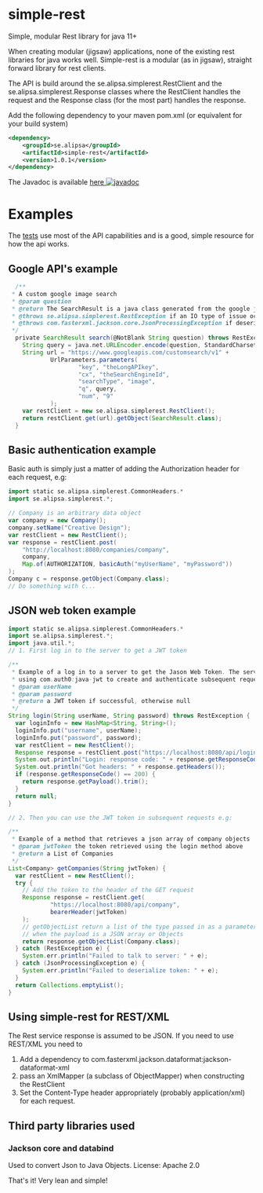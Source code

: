 # simple-rest
Simple, modular Rest library for java 11+

When creating modular (jigsaw) applications, none of the existing rest libraries for java works well.
Simple-rest is a modular (as in jigsaw), straight forward library for rest clients.

The API is build around the se.alipsa.simplerest.RestClient and the se.alipsa.simplerest.Response classes where the
RestClient handles the request and the Response class (for the most part) handles the response.

Add the following dependency to your maven pom.xml (or equivalent for your build system)
```xml
<dependency>
    <groupId>se.alipsa</groupId>
    <artifactId>simple-rest</artifactId>
    <version>1.0.1</version>
</dependency>
```

The Javadoc is available [here ![javadoc](https://javadoc.io/badge2/se.alipsa/simple-rest/javadoc.svg)](https://javadoc.io/doc/se.alipsa/simple-rest)

# Examples

The [tests](https://github.com/Alipsa/simple-rest/tree/main/src/test/java/test/alipsa/simplerest) 
use most of the API capabilities and is a good, simple resource for how the api works.

## Google API's example
```groovy
  /**
 * A custom google image search
 * @param question
 * @return The SearchResult is a java class generated from the google json response as per their API
 * @throws se.alipsa.simplerest.RestException if an IO type of issue occurs
 * @throws com.fasterxml.jackson.core.JsonProcessingException if deserialization from String to a SearchResult failed
 */
  private SearchResult search(@NotBlank String question) throws RestException, JsonProcessingException {
    String query = java.net.URLEncoder.encode(question, StandardCharsets.UTF_8);
    String url = "https://www.googleapis.com/customsearch/v1" +
            UrlParameters.parameters(
                    "key", "theLongAPIkey",
                    "cx", "theSearchEngineId",
                    "searchType", "image",
                    "q", query,
                    "num", "9"
            );
    var restClient = new se.alipsa.simplerest.RestClient();  
    return restClient.get(url).getObject(SearchResult.class);
  }
```

## Basic authentication example

Basic auth is simply just a matter of adding the Authorization header for each request, e.g:

```groovy
import static se.alipsa.simplerest.CommonHeaders.*
import se.alipsa.simplerest.*;

// Company is an arbitrary data object
var company = new Company();
company.setName("Creative Design");
var restClient = new RestClient();
var response = restClient.post(
    "http://localhost:8080/companies/company",
    company,
    Map.of(AUTHORIZATION, basicAuth("myUserName", "myPassword"))
);
Company c = response.getObject(Company.class);
// Do something with c...
```

## JSON web token example

```groovy
import static se.alipsa.simplerest.CommonHeaders.*
import se.alipsa.simplerest.*;
import java.util.*;
// 1. First log in to the server to get a JWT token

/**
 * Example of a log in to a server to get the Jason Web Token. The server in this case is a Spring boot app
 * using com.auth0:java-jwt to create and authenticate subsequent requests according to the JWT standard
 * @param userName
 * @param password
 * @return a JWT token if successful, otherwise null
 */
String login(String userName, String password) throws RestException {
  var loginInfo = new HashMap<String, String>();
  loginInfo.put("username", userName);
  loginInfo.put("password", password);
  var restClient = new RestClient();
  Response response = restClient.post("https://localhost:8080/api/login", loginInfo);
  System.out.println("Login: response code: " + response.getResponseCode());
  System.out.println("Got headers: " + response.getHeaders());
  if (response.getResponseCode() == 200) {
    return response.getPayload().trim();
  }
  return null;
}

// 2. Then you can use the JWT token in subsequent requests e.g:

/**
 * Example of a method that retrieves a json array of company objects
 * @param jwtToken the token retrieved using the login method above
 * @return a List of Companies
 */
List<Company> getCompanies(String jwtToken) {
  var restClient = new RestClient();
  try {
    // Add the token to the header of the GET request
    Response response = restClient.get(
            "https://localhost:8080/api/company",
            bearerHeader(jwtToken)
    );
    // getObjectList return a list of the type passed in as a parameter 
    // when the payload is a JSON array or Objects
    return response.getObjectList(Company.class);
  } catch (RestException e) {
    System.err.println("Failed to talk to server: " + e);
  } catch (JsonProcessingException e) {
    System.err.println("Failed to deserialize token: " + e);
  }
  return Collections.emptyList();
}
```

## Using simple-rest for REST/XML
The Rest service response is assumed to be JSON. If you need to use REST/XML you need to
1. Add a dependency to com.fasterxml.jackson.dataformat:jackson-dataformat-xml
2. pass an XmlMapper (a subclass of ObjectMapper) when constructing the RestClient
3. Set the Content-Type header appropriately (probably application/xml) for each request. 

## Third party libraries used

### Jackson core and databind
Used to convert Json to Java Objects. License: Apache 2.0

That's it! Very lean and simple!
